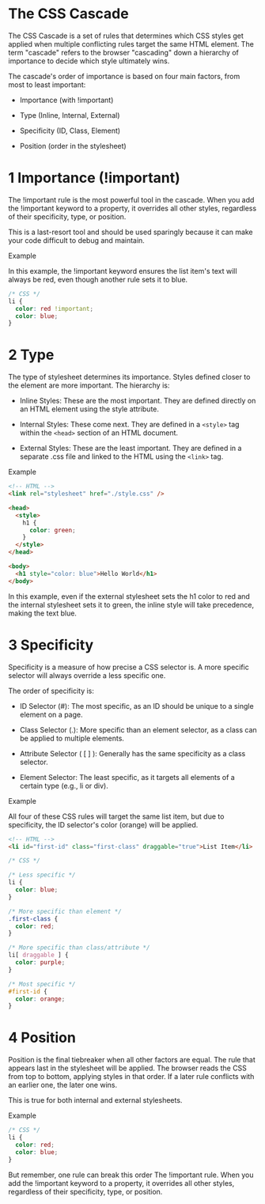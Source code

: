 
# The CSS Cascade

The CSS Cascade is a set of rules that determines which CSS styles get applied when multiple conflicting rules target the same HTML element. The term "cascade" refers to the browser "cascading" down a hierarchy of importance to decide which style ultimately wins.

The cascade's order of importance is based on four main factors, from most to least important:

- Importance (with !important)

- Type (Inline, Internal, External)

- Specificity (ID, Class, Element)

- Position (order in the stylesheet)


# 1 Importance (!important)

The !important rule is the most powerful tool in the cascade. When you add the !important keyword to a property, it overrides all other styles, regardless of their specificity, type, or position.

This is a last-resort tool and should be used sparingly because it can make your code difficult to debug and maintain.

Example

In this example, the !important keyword ensures the list item's text will always be red, even though another rule sets it to blue.

```CSS
/* CSS */
li {
  color: red !important;
  color: blue;
}
```


# 2 Type

The type of stylesheet determines its importance.  Styles defined closer to the element are more important. The hierarchy is:

- Inline Styles: These are the most important. They are defined directly on an HTML element using the style attribute.

- Internal Styles: These come next. They are defined in a `<style>` tag within the `<head>` section of an HTML document.

- External Styles: These are the least important. They are defined in a separate .css file and linked to the HTML using the `<link>` tag.

Example


```HTML
<!-- HTML -->
<link rel="stylesheet" href="./style.css" />

<head>
  <style>
    h1 {
      color: green;
    }
  </style>
</head>

<body>
  <h1 style="color: blue">Hello World</h1>
</body>
```

In this example, even if the external stylesheet sets the h1 color to red and the internal stylesheet sets it to green, the inline style will take precedence, making the text blue.

# 3 Specificity

Specificity is a measure of how precise a CSS selector is. A more specific selector will always override a less specific one. 

The order of specificity is:

- ID Selector (#): The most specific, as an ID should be unique to a single element on a page.

- Class Selector (.): More specific than an element selector, as a class can be applied to multiple elements.

- Attribute Selector ( [ ] ): Generally has the same specificity as a class selector.

- Element Selector: The least specific, as it targets all elements of a certain type (e.g., li or div).

Example

All four of these CSS rules will target the same list item, but due to specificity, the ID selector's color (orange) will be applied.

```HTML
<!-- HTML -->
<li id="first-id" class="first-class" draggable="true">List Item</li>
```

```CSS
/* CSS */

/* Less specific */
li {
  color: blue;
}

/* More specific than element */
.first-class {
  color: red;
}

/* More specific than class/attribute */
li[ draggable ] {
  color: purple;
}

/* Most specific */
#first-id {
  color: orange;
}

```


# 4 Position

Position is the final tiebreaker when all other factors are equal. The rule that appears last in the stylesheet will be applied. The browser reads the CSS from top to bottom, applying styles in that order. If a later rule conflicts with an earlier one, the later one wins.

This is true for both internal and external stylesheets.

Example


```CSS
/* CSS */
li {
  color: red;
  color: blue;
}
```

But remember, one rule can break this order The !important rule. When you add the !important keyword to a property, it overrides all other styles, regardless of their specificity, type, or position.